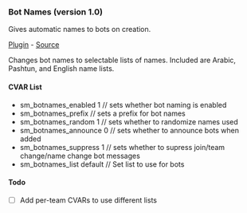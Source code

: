 ### Bot Names (version 1.0)
Gives automatic names to bots on creation.

[Plugin](plugins/botnames.smx?raw=true) - [Source](scripting/botnames.sp)

Changes bot names to selectable lists of names. Included are Arabic, Pashtun, and English name lists.

#### CVAR List
 * sm_botnames_enabled  1 // sets whether bot naming is enabled
 * sm_botnames_prefix   // sets a prefix for bot names 
 * sm_botnames_random  1 // sets whether to randomize names used
 * sm_botnames_announce  0 // sets whether to announce bots when added
 * sm_botnames_suppress  1 // sets whether to supress join/team change/name change bot messages
 * sm_botnames_list  default // Set list to use for bots

#### Todo
 * [ ] Add per-team CVARs to use different lists


